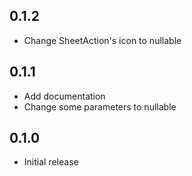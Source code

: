 ## 0.1.2

- Change SheetAction's icon to nullable

## 0.1.1

- Add documentation
- Change some parameters to nullable

## 0.1.0

- Initial release